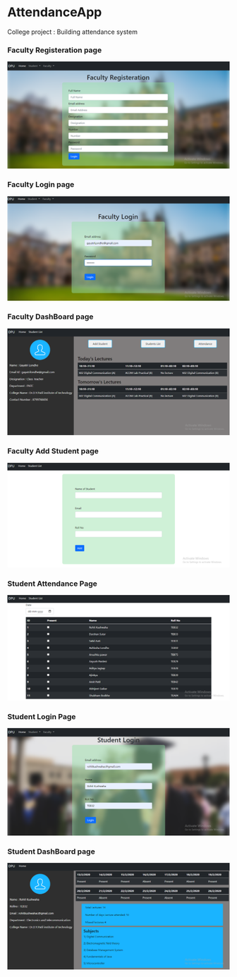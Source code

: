 # AttendanceApp

College project : Building attendance system

### Faculty Registeration page
<img src="https://github.com/Rohitkushwaha01/AttendanceApp/blob/main/applicationImage/FacultyRegistrationPage.png?raw=true">

### Faculty Login page
<img src="https://github.com/Rohitkushwaha01/AttendanceApp/blob/main/applicationImage/FacultyLoginPage.png?raw=true">

### Faculty DashBoard page
<img src="https://github.com/Rohitkushwaha01/AttendanceApp/blob/main/applicationImage/FacultyDashboardPage.png?raw=true">

### Faculty Add Student page
<img src="https://github.com/Rohitkushwaha01/AttendanceApp/blob/main/applicationImage/AddStudentPage.png?raw=true">

### Student Attendance Page
<img src="https://github.com/Rohitkushwaha01/AttendanceApp/blob/main/applicationImage/StudentattendancePage.png?raw=true">

### Student Login Page
<img src="https://github.com/Rohitkushwaha01/AttendanceApp/blob/main/applicationImage/StudentLoginPage.png?raw=true">

### Student DashBoard page
<img src="https://github.com/Rohitkushwaha01/AttendanceApp/blob/main/applicationImage/StudentPage.png?raw=true">
